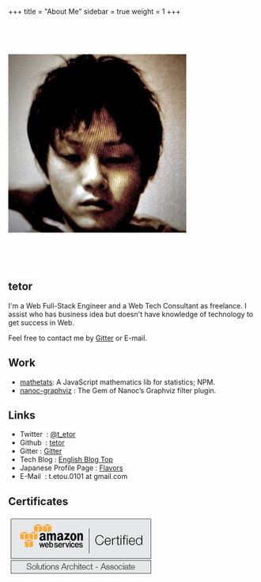 +++
title = "About Me"
sidebar = true
weight = 1
+++

<!--- <img src="/image/about_me/profile.png" alt="profile_image" style="margin: 4rem auto"> --->
<img src="/image/about_me/profile.jpeg" alt="profile_image" style="margin: 4rem auto">

## tetor


I'm a Web Full-Stack Engineer and a Web Tech Consultant as freelance.
I assist who has business idea but doesn't have knowledge of technology to get success in Web.

Feel free to contact me by [Gitter](https://gitter.im/tetor) or E-mail.

## Work

- [mathetats](https://www.npmjs.com/package/mathetats): A JavaScript mathematics lib for statistics; NPM.
- [nanoc-graphviz](https://github.com/tetor/nanoc-graphviz) : The Gem of Nanoc’s Graphviz filter plugin.

## Links

- Twitter                     : [@t_etor](http://twitter.com/t_etor)
- Github                      : [tetor](https://github.com/tetor)
- Gitter                      : [Gitter](https://gitter.im/tetor)
- Tech Blog                   : [English Blog Top](http://tetor.github.io)
- Japanese Profile Page       : [Flavors](http://tetor.flavors.me)
- E-Mail                      : t.etou.0101 at gmail.com

<!--- - Qiita (Japanese Thech blog) : [Qiita My Page](http://qiita.com/tetor) --->
<!--- - old blog                    : [tech blog (Japanese)](http://akihatoetsu.tumblr.com) --->

## Certificates

![aws_solutions_architect_associate](/image/about_me/aws_solutions_architect_associate.png)

